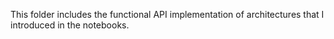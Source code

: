 This folder includes the functional API implementation of architectures that I introduced in the notebooks.
